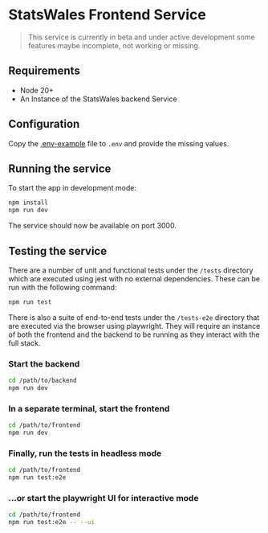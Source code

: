# StatsWales Frontend Service

> This service is currently in beta and under active development some features maybe incomplete, not working or missing.

## Requirements

-   Node 20+
-   An Instance of the StatsWales backend Service

## Configuration

Copy the [.env-example](.env-example) file to `.env` and provide the missing values.

## Running the service

To start the app in development mode:

```bash
npm install
npm run dev
```

The service should now be available on port 3000.

## Testing the service

There are a number of unit and functional tests under the `/tests` directory which are executed using jest with no
external dependencies. These can be run with the following command:

```bash
npm run test
```

There is also a suite of end-to-end tests under the `/tests-e2e` directory that are executed via the browser using
playwright. They will require an instance of both the frontend and the backend to be running as they interact with the
full stack.

### Start the backend

```bash
cd /path/to/backend
npm run dev
```

### In a separate terminal, start the frontend

```bash
cd /path/to/frontend
npm run dev
```

### Finally, run the tests in headless mode

```bash
cd /path/to/frontend
npm run test:e2e
```

### ...or start the playwright UI for interactive mode

```bash
cd /path/to/frontend
npm run test:e2e -- --ui
```
